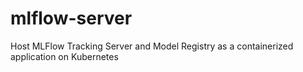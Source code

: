 # mlflow-server
Host MLFlow Tracking Server and Model Registry as a containerized application on Kubernetes
